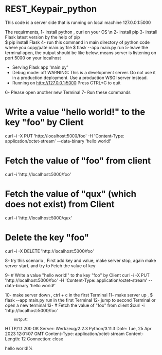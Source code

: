# REST_Keypair_python

This code is a server side that is running on  local machine 127.0.0.1:5000


The requirments,
1- install python , curl on your OS \n
2- install pip
3- install Flask latest version by the help of pip  
  $ pip install Flask
4- run this command in main directory of python code where you copy/pate main.py file
  $ flask --app main.py run
5-leave the terminal open, the output should be like below, means server is listening on port 5000 on your localhost

 * Serving Flask app 'main.py'
 * Debug mode: off
WARNING: This is a development server. Do not use it in a production deployment. Use a production WSGI server instead.
 * Running on http://127.0.0.1:5000
Press CTRL+C to quit

6- Please open another new Terminal
7- Run these commands

# Write a value "hello world!" to the key "foo" by Client
curl -i -X PUT 'http://localhost:5000/foo' -H 'Content-Type: application/octet-stream' --data-binary 'hello world!'

# Fetch the value of "foo" from client
curl -i 'http://localhost:5000/foo'

# Fetch the value of "qux" (which does not exist) from Client
curl -i 'http://localhost:5000/qux'

# Delete the key "foo"
curl -i -X DELETE 'http://localhost:5000/foo'



8- try this scenario , First add key and value, make server stop, again make server start, and try to Fetch the value of key

9- # Write a value "hello world!" to the key "foo" by Client
curl -i -X PUT 'http://localhost:5000/foo' -H 'Content-Type: application/octet-stream' --data-binary 'hello world!'

10- make server down , ctrl + c in the first Terminal
11- make server up , $ flask --app main.py run in the first Terminal 
12- jump to second Terminal or open a new terminal
13- # Fetch the value of "foo" from client
        $curl -i 'http://localhost:5000/foo'
        
        output:
        
        
HTTP/1.1 200 OK
Server: Werkzeug/2.2.3 Python/3.11.3
Date: Tue, 25 Apr 2023 12:01:07 GMT
Content-Type: application/octet-stream
Content-Length: 12
Connection: close

hello world!%     




